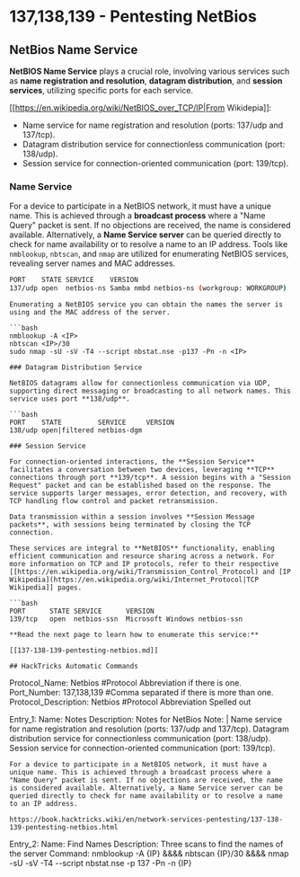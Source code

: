 # 137,138,139 - Pentesting NetBios


## NetBios Name Service

**NetBIOS Name Service** plays a crucial role, involving various services such as **name registration and resolution**, **datagram distribution**, and **session services**, utilizing specific ports for each service.

[[https://en.wikipedia.org/wiki/NetBIOS_over_TCP/IP|From Wikidepia]]:

- Name service for name registration and resolution (ports: 137/udp and 137/tcp).
- Datagram distribution service for connectionless communication (port: 138/udp).
- Session service for connection-oriented communication (port: 139/tcp).

### Name Service

For a device to participate in a NetBIOS network, it must have a unique name. This is achieved through a **broadcast process** where a "Name Query" packet is sent. If no objections are received, the name is considered available. Alternatively, a **Name Service server** can be queried directly to check for name availability or to resolve a name to an IP address. Tools like `nmblookup`, `nbtscan`, and `nmap` are utilized for enumerating NetBIOS services, revealing server names and MAC addresses.

```bash
PORT    STATE SERVICE    VERSION
137/udp open  netbios-ns Samba nmbd netbios-ns (workgroup: WORKGROUP)
```
```
Enumerating a NetBIOS service you can obtain the names the server is using and the MAC address of the server.

```bash
nmblookup -A <IP>
nbtscan <IP>/30
sudo nmap -sU -sV -T4 --script nbstat.nse -p137 -Pn -n <IP>
```
```
### Datagram Distribution Service

NetBIOS datagrams allow for connectionless communication via UDP, supporting direct messaging or broadcasting to all network names. This service uses port **138/udp**.

```bash
PORT    STATE         SERVICE     VERSION
138/udp open|filtered netbios-dgm
```
```
### Session Service

For connection-oriented interactions, the **Session Service** facilitates a conversation between two devices, leveraging **TCP** connections through port **139/tcp**. A session begins with a "Session Request" packet and can be established based on the response. The service supports larger messages, error detection, and recovery, with TCP handling flow control and packet retransmission.

Data transmission within a session involves **Session Message packets**, with sessions being terminated by closing the TCP connection.

These services are integral to **NetBIOS** functionality, enabling efficient communication and resource sharing across a network. For more information on TCP and IP protocols, refer to their respective [[https://en.wikipedia.org/wiki/Transmission_Control_Protocol) and [IP Wikipedia](https://en.wikipedia.org/wiki/Internet_Protocol|TCP Wikipedia]] pages.

```bash
PORT      STATE SERVICE      VERSION
139/tcp   open  netbios-ssn  Microsoft Windows netbios-ssn
```
```
**Read the next page to learn how to enumerate this service:**

[[137-138-139-pentesting-netbios.md]]

## HackTricks Automatic Commands

```
Protocol_Name: Netbios    #Protocol Abbreviation if there is one.
Port_Number:  137,138,139     #Comma separated if there is more than one.
Protocol_Description: Netbios         #Protocol Abbreviation Spelled out

Entry_1:
  Name: Notes
  Description: Notes for NetBios
  Note: |
    Name service for name registration and resolution (ports: 137/udp and 137/tcp).
    Datagram distribution service for connectionless communication (port: 138/udp).
    Session service for connection-oriented communication (port: 139/tcp).

    For a device to participate in a NetBIOS network, it must have a unique name. This is achieved through a broadcast process where a "Name Query" packet is sent. If no objections are received, the name is considered available. Alternatively, a Name Service server can be queried directly to check for name availability or to resolve a name to an IP address.

    https://book.hacktricks.wiki/en/network-services-pentesting/137-138-139-pentesting-netbios.html

Entry_2:
  Name: Find Names
  Description: Three scans to find the names of the server
  Command: nmblookup -A {IP} &&&& nbtscan {IP}/30 &&&& nmap -sU -sV -T4 --script nbstat.nse -p 137 -Pn -n {IP}
```
```


